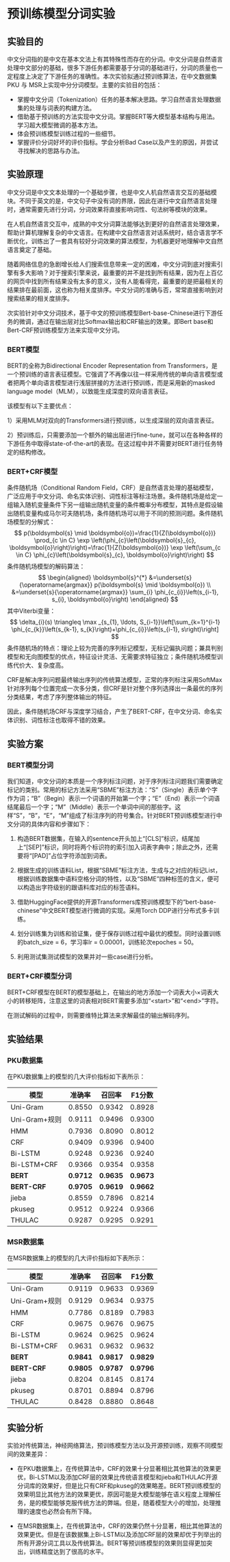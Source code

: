 # 预训练模型分词实验

## 实验目的

中文分词指的是中文在基本文法上有其特殊性而存在的分词。中文分词是自然语言处理中文部分的基础，很多下游任务都需要基于分词的基础进行，分词的质量也一定程度上决定了下游任务的准确性。本次实验拟通过预训练算法，在中文数据集PKU 与 MSR上实现中分分词模型。主要的实验目的包括：

- 掌握中文分词（Tokenization）任务的基本解决思路。学习自然语言处理数据集的处理与词表的构建方法。
- 借助基于预训练的方法实现中文分词。掌握BERT等大模型基本结构与用法。学习超大模型微调的基本方法。
- 体会预训练模型训练过程的一些细节。
- 掌握评价分词好坏的评价指标。学会分析Bad Case以及产生的原因，并尝试寻找解决的思路与办法。

## 实验原理

中文分词是中文文本处理的一个基础步骤，也是中文人机自然语言交互的基础模块。不同于英文的是，中文句子中没有词的界限，因此在进行中文自然语言处理时，通常需要先进行分词，分词效果将直接影响词性、句法树等模块的效果。

在人机自然语言交互中，成熟的中文分词算法能够达到更好的自然语言处理效果，帮助计算机理解复杂的中文语言。在构建中文自然语言对话系统时，结合语言学不断优化，训练出了一套具有较好分词效果的算法模型，为机器更好地理解中文自然语言奠定了基础。

随着网络信息的急剧增长给人们搜索信息带来一定的困难，中文分词到底对搜索引擎有多大影响？对于搜索引擎来说，最重要的并不是找到所有结果，因为在上百亿的网页中找到所有结果没有太多的意义，没有人能看得完，最重要的是把最相关的结果排在最前面，这也称为相关度排序。中文分词的准确与否，常常直接影响到对搜索结果的相关度排序。

次实验针对中文分词技术，基于中文的预训练模型Bert-base-Chinese进行下游任务的微调，通过在输出层对比Softmax输出和CRF输出的效果。即Bert base和Bert-CRF预训练模型方法来实现中文分词。

### BERT模型

BERT的全称为Bidirectional Encoder Representation from Transformers，是一个预训练的语言表征模型。它强调了不再像以往一样采用传统的单向语言模型或者把两个单向语言模型进行浅层拼接的方法进行预训练，而是采用新的masked language model（MLM），以致能生成深度的双向语言表征。

该模型有以下主要优点：

1）采用MLM对双向的Transformers进行预训练，以生成深层的双向语言表征。

2）预训练后，只需要添加一个额外的输出层进行fine-tune，就可以在各种各样的下游任务中取得state-of-the-art的表现。在这过程中并不需要对BERT进行任务特定的结构修改。

### BERT+CRF模型

条件随机场（Conditional Random Field，CRF）是自然语言处理的基础模型，广泛应用于中文分词、命名实体识别、词性标注等标注场景。条件随机场是给定一组输入随机变量条件下另一组输出随机变量的条件概率分布模型，其特点是假设输出随机变量构成马尔可夫随机场，条件随机场可以用于不同的预测问题。条件随机场模型的分解式：
$$
p(\boldsymbol{s} \mid \boldsymbol{o})=\frac{1}{Z(\boldsymbol{o})} \prod_{c \in C} \exp \left(\phi_{c}\left(\boldsymbol{s}_{c}, \boldsymbol{o}\right)\right)=\frac{1}{Z(\boldsymbol{o})} \exp \left(\sum_{c \in C} \phi_{c}\left(\boldsymbol{s}_{c}, \boldsymbol{o}\right)\right)
$$
条件随机场模型的解码算法：
$$
\begin{aligned}
\boldsymbol{s}^{*} &=\underset{s}{\operatorname{argmax}} p(\boldsymbol{s} \mid \boldsymbol{o}) \\
&=\underset{s}{\operatorname{argmax}} \sum_{i} \phi_{c_{i}}\left(s_{i-1}, s_{i}, \boldsymbol{o}\right)
\end{aligned}
$$
其中Viterbi变量：
$$
\delta_{i}(s) \triangleq \max _{s_{1}, \ldots, S_{i-1}}\left[\sum_{k=1}^{i-1} \phi_{c_{k}}\left(s_{k-1}, s_{k}\right)+\phi_{c_{i}}\left(s_{i-1}, s\right)\right]
$$
条件随机场的特点：理论上较为完善的序列标记模型，无标记偏执问题；兼具判别模型和无向图模型的优点，特征设计灵活、无需要求特征独立；条件随机场模型训练代价大、复杂度高。

CRF是解决序列问题最终输出序列的传统算法模型，正常的序列标注采用SoftMax针对序列每个位置完成一次多分类，但CRF是针对整个序列选择出一条最优的序列分类结果，考虑了序列整体输出的特征。

因此，条件随机场CRF与深度学习结合，产生了BERT-CRF，在中文分词、命名实体识别、词性标注也取得不错的效果。

## 实验方案

### BERT模型分词

我们知道，中文分词的本质是一个序列标注问题，对于序列标注问题我们需要确定标记的类别。常用的标记方法采用“SBME”标注方法：“S”（Single）表示单个字作为词；“B”（Begin）表示一个词语的开始第一个字；“E”（End）表示一个词语结尾最后一个字；“M”（Middle）表示一个单词中间的那些字。这样“S”，“B”，“E”，“M”组成了标注序列的符号集合。针对BERT预训练模型进行中文分词的具体内容和步骤如下：

1. 构造BERT数据集，在输入的sentence开头加上“[CLS]”标识，结尾加上“[SEP]”标识，同时将两个标识符的索引加入词表字典中；除此之外，还需要将“[PAD]”占位字符添加到词表。

2. 根据生成的训练语料List，根据“SBME”标注方法，生成与之对应的标记List，根据训练数据集中语料空格分词的特性，以及“SBME”四种标签的含义，便可以构造出字符级别的跟语料库对应的标签语料。

3. 借助HuggingFace提供的开源Transformers库预训练模型下的“bert-base-chinese”中文BERT模型进行微调的实现。采用Torch DDP进行分布式多卡训练。

4. 划分训练集为训练和验证集，便于保存训练过程中最优的模型。同时设置训练的batch_size = 6，学习率lr = 0.00001，训练轮次epoches = 50。

5. 利用测试集测试模型的效果并对一些case进行分析。

### BERT+CRF模型分词

BERT+CRF模型在BERT的模型基础上，在输出的地方添加一个词表大小×词表大小的转移矩阵，注意这里的词表相对BERT需要多添加“\<start>”和“\<end>”字符。

在测试解码的过程中，则需要维特比算法来求解最佳的输出解码序列。

## 实验结果

### PKU数据集

在PKU数据集上的模型的几大评价指标如下表所示：

| 模型          | 准确率     | 召回率     | F1分数     |
| ------------- | ---------- | ---------- | ---------- |
| Uni-Gram      | 0.8550     | 0.9342     | 0.8928     |
| Uni-Gram+规则 | 0.9111     | 0.9496     | 0.9300     |
| HMM           | 0.7936     | 0.8090     | 0.8012     |
| CRF           | 0.9409     | 0.9396     | 0.9400     |
| Bi-LSTM       | 0.9248     | 0.9236     | 0.9240     |
| Bi-LSTM+CRF   | 0.9366     | 0.9354     | 0.9358     |
| **BERT**      | **0.9712** | **0.9635** | **0.9673** |
| **BERT-CRF**  | **0.9705** | **0.9619** | **0.9662** |
| jieba         | 0.8559     | 0.7896     | 0.8214     |
| pkuseg        | 0.9512     | 0.9224     | 0.9366     |
| THULAC        | 0.9287     | 0.9295     | 0.9291     |

### MSR数据集

在MSR数据集上的模型的几大评价指标如下表所示：

| 模型          | 准确率     | 召回率     | F1分数     |
| ------------- | ---------- | ---------- | ---------- |
| Uni-Gram      | 0.9119     | 0.9633     | 0.9369     |
| Uni-Gram+规则 | 0.9129     | 0.9634     | 0.9375     |
| HMM           | 0.7786     | 0.8189     | 0.7983     |
| CRF           | 0.9675     | 0.9676     | 0.9675     |
| Bi-LSTM       | 0.9624     | 0.9625     | 0.9624     |
| Bi-LSTM+CRF   | 0.9631     | 0.9632     | 0.9632     |
| **BERT**      | **0.9841** | **0.9817** | **0.9829** |
| **BERT-CRF**  | **0.9805** | **0.9787** | **0.9796** |
| jieba         | 0.8204     | 0.8145     | 0.8174     |
| pkuseg        | 0.8701     | 0.8894     | 0.8796     |
| THULAC        | 0.8428     | 0.8880     | 0.8648     |

## 实验分析

实验对传统算法，神经网络算法，预训练模型方法以及开源预训练，观察不同模型间的效果差异：

- 在PKU数据集上，在传统算法中，CRF的效果十分显著相比其他算法的效果更优，Bi-LSTM以及添加CRF层的效果比传统语言模型和jieba和THULAC开源分词库的效果好，但是比只有CRF和pkuseg的效果略差。BERT预训练模型的效果明显比其他方法的效果更优，原因可能是大模型能够在语义程度上理解任务，是的模型能够克服传统方法的弊端。但是，随着模型大小的增加，处理推理的速度也必然会有所下降。

- 在MSR数据集上，在传统算法中，CRF的效果仍然十分显著，相比其他算法的效果更优。但是在该数据集上Bi-LSTM以及添加CRF层的效果却优于列举出的所有开源分词工具以及传统算法。BERT等预训练模型的效果则显得更加突出，训练精度达到了很高的水平。